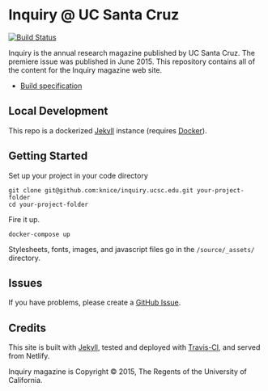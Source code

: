 # Inquiry @ UC Santa Cruz

[![Build Status](https://travis-ci.org/knice/inquiry.ucsc.edu.svg?branch=master)](https://travis-ci.org/knice/inquiry.ucsc.edu)

Inquiry is the annual research magazine published by UC Santa Cruz. The premiere issue was published in June 2015. This repository contains all of the content for the Inquiry magazine web site.

- [Build specification](https://github.com/knice/inquiry.ucsc.edu/wiki)

## Local Development

This repo is a dockerized [Jekyll](https://jekyllrb.com/) instance (requires [Docker](https://www.docker.com/)).

## Getting Started

Set up your project in your code directory

```shell
git clone git@github.com:knice/inquiry.ucsc.edu.git your-project-folder
cd your-project-folder
```

Fire it up.

```shell
docker-compose up
```

Stylesheets, fonts, images, and javascript files go in the `/source/_assets/` directory.

## Issues

If you have problems, please create a
[GitHub Issue](https://github.com/knice/inquiry.ucsc.edu/issues).

## Credits

This site is built with [Jekyll](http://jekyllrb.com/), tested and deployed with [Travis-CI](http://travis-ci.org/), and served from Netlify.

Inquiry magazine is Copyright &copy; 2015, The Regents of the University of California.
